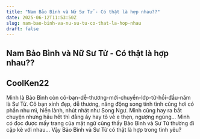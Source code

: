 ```yaml
---
title: "Nam Bảo Bình và Nữ Sư Tử - Có thật là hợp nhau??"
date: 2025-06-12T11:53:50Z
slug: nam-bao-binh-va-nu-su-tu-co-that-la-hop-nhau
draft: false
---
```


## Nam Bảo Bình và Nữ Sư Tử - Có thật là hợp nhau??

## CoolKen22

Mình là Bảo Bình còn cô-bạn-dễ-thương-mới-chuyển-lớp-từ-hồi-đầu-năm là Sư Tử. Cô bạn xinh đẹp, dễ thương, năng động song tính tình cũng hơi có phần nhu mì, hiền lành, nhút nhát như Song Ngư. Mình cũng hay ra bắt chuyện nhưng hầu hết thì đằng ấy hay tỏ vẻ e thẹn, ngượng ngùng...
Mình có đọc được mấy trang của mật ngữ cũng thấy Bảo Bình và Sư Tử thường đi cặp kè với nhau... Vậy Bảo Bình và Sư Tử có thật là hợp trong tình yêu?